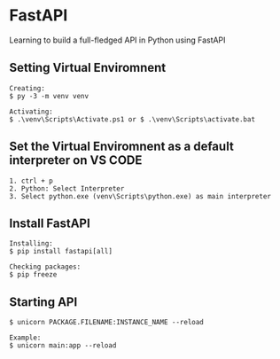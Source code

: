 # FastAPI
Learning to build a full-fledged API in Python using FastAPI

## Setting Virtual Enviromnent
    Creating:
    $ py -3 -m venv venv

    Activating:
    $ .\venv\Scripts\Activate.ps1 or $ .\venv\Scripts\activate.bat

## Set the Virtual Enviromnent as a default interpreter on VS CODE
    1. ctrl + p
    2. Python: Select Interpreter
    3. Select python.exe (venv\Scripts\python.exe) as main interpreter

## Install FastAPI
    Installing:
    $ pip install fastapi[all]
    
    Checking packages:
    $ pip freeze

## Starting API
    $ unicorn PACKAGE.FILENAME:INSTANCE_NAME --reload

    Example:
    $ unicorn main:app --reload

